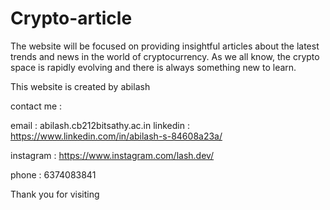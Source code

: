 # Crypto-article
The website will be focused on providing insightful articles about the latest trends and news in the world of cryptocurrency. As we all know, the crypto space is rapidly evolving and there is always something new to learn. 


This website is created by abilash

contact me :

email : abilash.cb212bitsathy.ac.in
linkedin : https://www.linkedin.com/in/abilash-s-84608a23a/

instagram : https://www.instagram.com/lash.dev/

phone : 6374083841

Thank you for visiting
